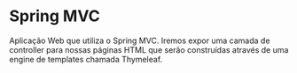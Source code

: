 # Spring MVC 

Aplicação Web que utiliza o Spring MVC.
Iremos expor uma camada de controller para nossas páginas HTML que serão construídas através
de uma engine de templates chamada Thymeleaf.

